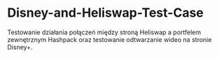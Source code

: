 # Disney-and-Heliswap-Test-Case
Testowanie działania połączeń między stroną Heliswap a portfelem zewnętrznym Hashpack oraz testowanie odtwarzanie wideo na stronie Disney+.
